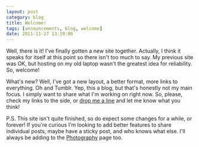 ```yaml
---
layout: post
category: blog
title: Welcome!
tags: [announcements, blog, welcome]
date: 2011-11-27 13:19:00
---
```


Well, there is it! I've finally gotten a new site together. Actually, I think it speaks for itself at this point so there isn't too much to say. My previous site was OK, but hosting on my old laptop wasn't the greatest idea for reliability. So, welcome!

What's new? Well, I've got a new layout, a better format, more links to everything. Oh and Tumblr. Yep, this a blog, but that's honestly not my main focus. I simply want to share what I'm working on right now. So, please, check my links to the side, or [drop me a line](mailto:cycomachead@gmail.com) and let me know what you think!

P.S. This site isn't quite finished, so do expect some changes for a while, or forever! If you're curious I'm looking to add better features to share individual posts, maybe have a sticky post, and who knows what else. I'll always be adding to the [Photography](/photography) page too.
